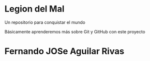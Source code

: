 # Legion del Mal
Un repositorio para conquistar el mundo

Básicamente aprenderemos más sobre Git y GitHub con este proyecto


# Fernando JOSe Aguilar Rivas

